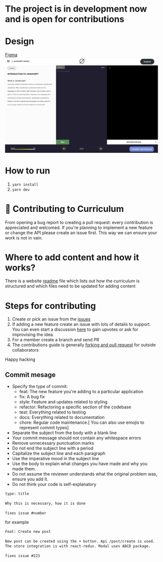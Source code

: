 # The project is in development now and is open for contributions

# Design

[Figma](https://www.figma.com/file/5EGT4tXY4r69wkzQ8jxW9f/Untitled?node-id=0%3A1)
![code-editor](/images/code-editor.svg)

# How to run

1. `yarn install`
2. `yarn dev`

# 🙌 Contributing to Curriculum

From opening a bug report to creating a pull request: every contribution is appreciated and welcomed. If you're planning to implement a new feature or change the API please create an issue first. This way we can ensure your work is not in vain.

# Where to add content and how it works?

There is a website [readme](https://github.com/Planet-NULLCAST/curriculum/blob/main/HOW_TO_ADD_CHAPTER.md) file which lists out how the curriculum is structured and which files need to be updated for adding content

# Steps for contributing

1. Create or pick an issue from the [issues](https://github.com/Planet-NULLCAST/curriculum/issues)
2. If adding a new feature create an issue with lots of details to support. You can even start a discussion [here](https://github.com/Planet-NULLCAST/curriculum/discussions) to gain upvotes or ask for improvising the idea.
3. For a member create a branch and send PR
4. The contributions guide is generally [forking and pull request](https://github.com/firstcontributions/first-contributions) for outside collaborators

Happy hacking

## Commit mesage

- Specify the type of commit:
  - feat: The new feature you're adding to a particular application
  - fix: A bug fix
  - style: Feature and updates related to styling
  - refactor: Refactoring a specific section of the codebase
  - test: Everything related to testing
  - docs: Everything related to documentation
  - chore: Regular code maintenance.[ You can also use emojis to represent commit types]
- Separate the subject from the body with a blank line
- Your commit message should not contain any whitespace errors
- Remove unnecessary punctuation marks
- Do not end the subject line with a period
- Capitalize the subject line and each paragraph
- Use the imperative mood in the subject line
- Use the body to explain what changes you have made and why you made them.
- Do not assume the reviewer understands what the original problem was, ensure you add it.
- Do not think your code is self-explanatory

```
type: title

Why this is necessary, how it is done

fixes issue #number
```

for example

```
Feat: Create new post

New post can be created using the + button. Api /post/create is used. The store integration is with react-redux. Modal uses ABCD package.

fixes issue #223
```

